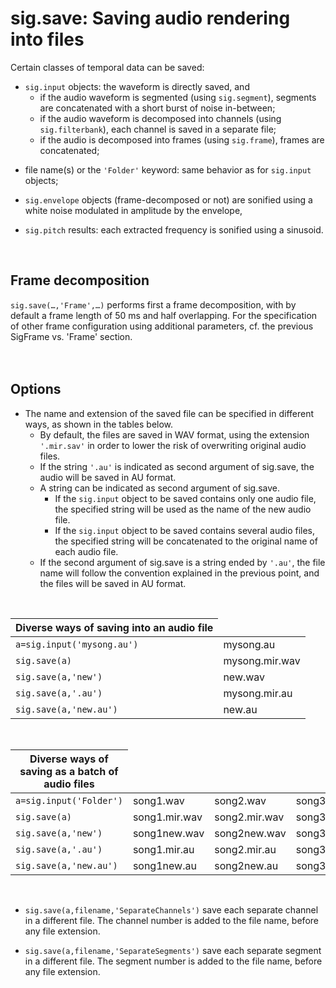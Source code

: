 # sig.save: Saving audio rendering into files #

Certain classes of temporal data can be saved:

  * `sig.input` objects: the waveform is directly saved, and
    * if the audio waveform is segmented (using `sig.segment`), segments are concatenated with a short burst of noise in-between;
    * if the audio waveform is decomposed into channels (using `sig.filterbank`), each channel is saved in a separate file;
    * if the audio is decomposed into frames (using `sig.frame`), frames are concatenated;<p>
</li></ul><ul><li>file name(s) or the <code>'Folder'</code> keyword: same behavior as for <code>sig.input</code> objects;<p>
</li><li><code>sig.envelope</code> objects (frame-decomposed or not) are sonified using a white noise modulated in amplitude by the envelope,<p>
</li><li><code>sig.pitch</code> results: each extracted frequency is sonified using a sinusoid.</li></ul>

<br>
<h2>Frame decomposition</h2>

<code>sig.save(…,'Frame',…)</code> performs first a frame decomposition, with by default a frame length of 50 ms and half overlapping. For the specification of other frame configuration using additional parameters, cf. the previous SigFrame vs. 'Frame' section.<br>
<br>
<br>
<h2>Options</h2>

<ul><li>The name and extension of the saved file can be specified in different ways, as shown in the tables below.<br>
<ul><li>By default, the files are saved in WAV format, using the extension <code>'.mir.sav'</code> in order to lower the risk of overwriting original audio files.<br>
</li><li>If the string <code>'.au'</code> is indicated as second argument of sig.save, the audio will be saved in AU format.<br>
</li><li>A string can be indicated as second argument of sig.save.<br>
<ul><li>If the <code>sig.input</code> object to be saved contains only one audio file, the specified string will be used as the name of the new audio file.<br>
</li><li>If the <code>sig.input</code> object to be saved contains several audio files, the specified string will be concatenated to the original name of each audio file.<br>
</li></ul></li><li>If the second argument of sig.save is a string ended by <code>'.au'</code>, the file name will follow the convention explained in the previous point, and the files will be saved in AU format.</li></ul></li></ul>

<br>
<table><thead><th> <b>Diverse ways of saving into an audio file</b> </th></thead><tbody>
<tr><td> <code>a=sig.input('mysong.au')</code> </td><td> mysong.au </td></tr>
<tr><td> <code>sig.save(a)</code> </td><td> mysong.mir.wav </td></tr>
<tr><td> <code>sig.save(a,'new')</code> </td><td> new.wav </td></tr>
<tr><td> <code>sig.save(a,'.au')</code> </td><td> mysong.mir.au </td></tr>
<tr><td> <code>sig.save(a,'new.au')</code> </td><td> new.au </td></tr></tbody></table>

<br>
<table><thead><th> <b>Diverse ways of saving as a batch of audio files</b> </th></thead><tbody>
<tr><td> <code>a=sig.input('Folder')</code> </td><td> song1.wav </td><td> song2.wav </td><td> song3.au </td></tr>
<tr><td> <code>sig.save(a)</code> </td><td> song1.mir.wav </td><td> song2.mir.wav </td><td> song3.mir.wav </td></tr>
<tr><td> <code>sig.save(a,'new')</code> </td><td> song1new.wav </td><td> song2new.wav </td><td> song3new.wav </td></tr>
<tr><td> <code>sig.save(a,'.au')</code> </td><td> song1.mir.au </td><td> song2.mir.au </td><td> song3.mir.au </td></tr>
<tr><td> <code>sig.save(a,'new.au')</code> </td><td> song1new.au </td><td> song2new.au </td><td> song3new.au </td></tr></tbody></table>

<br>
<ul><li><code>sig.save(a,filename,'SeparateChannels')</code> save each separate channel in a different file. The channel number is added to the file name, before any file extension.<p>
</li><li><code>sig.save(a,filename,'SeparateSegments')</code> save each separate segment in a different file. The segment number is added to the file name, before any file extension.
